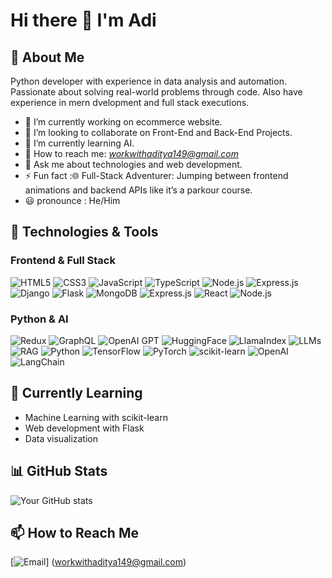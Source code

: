 # Hi there 👋 I'm Adi

## 🚀 About Me
Python developer with experience in data analysis and automation. Passionate about solving real-world problems through code.
Also have experience in mern dvelopment and full stack executions.

- 🔭 I’m currently working on ecommerce website.
- 👯 I’m looking to collaborate on Front-End and Back-End Projects.
- 🌱 I’m currently learning AI.
- 📧 How to reach me: *workwithaditya149@gmail.com*
- 💬 Ask me about technologies and web development.
- ⚡ Fun fact :🌐 Full-Stack Adventurer: Jumping between frontend animations and backend APIs like it’s a parkour course.
- 😃 pronounce : He/Him

## 🔧 Technologies & Tools

### **Frontend & Full Stack**

![HTML5](https://img.shields.io/badge/HTML5-E34F26?style=for-the-badge&logo=html5&logoColor=white)
![CSS3](https://img.shields.io/badge/CSS3-1572B6?style=for-the-badge&logo=css3&logoColor=white)
![JavaScript](https://img.shields.io/badge/JavaScript-F7DF1E?style=for-the-badge&logo=javascript&logoColor=black)
![TypeScript](https://img.shields.io/badge/TypeScript-007ACC?style=for-the-badge&logo=typescript&logoColor=white)
![Node.js](https://img.shields.io/badge/Node.js-339933?style=for-the-badge&logo=nodedotjs&logoColor=white)
![Express.js](https://img.shields.io/badge/Express.js-000000?style=for-the-badge&logo=express&logoColor=white)
![Django](https://img.shields.io/badge/Django-092E20?style=for-the-badge&logo=django&logoColor=white)
![Flask](https://img.shields.io/badge/Flask-000000?style=for-the-badge&logo=flask&logoColor=white)
![MongoDB](https://img.shields.io/badge/MongoDB-47A248?style=for-the-badge&logo=mongodb&logoColor=white)
![Express.js](https://img.shields.io/badge/Express.js-000000?style=for-the-badge&logo=express&logoColor=white)
![React](https://img.shields.io/badge/React-61DAFB?style=for-the-badge&logo=react&logoColor=black)
![Node.js](https://img.shields.io/badge/Node.js-339933?style=for-the-badge&logo=nodedotjs&logoColor=white)

### **Python & AI**

![Redux](https://img.shields.io/badge/Redux-764ABC?style=for-the-badge&logo=redux&logoColor=white)
![GraphQL](https://img.shields.io/badge/GraphQL-E10098?style=for-the-badge&logo=graphql&logoColor=white)
![OpenAI GPT](https://img.shields.io/badge/OpenAI_GPT-412991?style=for-the-badge&logo=openai&logoColor=white)
![HuggingFace](https://img.shields.io/badge/HuggingFace-FFD21E?style=for-the-badge&logo=huggingface&logoColor=black)
![LlamaIndex](https://img.shields.io/badge/LlamaIndex-00A67E?style=for-the-badge)
![LLMs](https://img.shields.io/badge/LLMs-000000?style=for-the-badge)
![RAG](https://img.shields.io/badge/RAG_(Retrieval_Augmented_Generation)-000000?style=for-the-badge)
![Python](https://img.shields.io/badge/Python-3776AB?style=for-the-badge&logo=python&logoColor=white)
![TensorFlow](https://img.shields.io/badge/TensorFlow-FF6F00?style=for-the-badge&logo=tensorflow&logoColor=white)
![PyTorch](https://img.shields.io/badge/PyTorch-EE4C2C?style=for-the-badge&logo=pytorch&logoColor=white)
![scikit-learn](https://img.shields.io/badge/scikit--learn-F7931E?style=for-the-badge&logo=scikit-learn&logoColor=white)
![OpenAI](https://img.shields.io/badge/OpenAI-412991?style=for-the-badge&logo=openai&logoColor=white)
![LangChain](https://img.shields.io/badge/LangChain-00A67E?style=for-the-badge&logo=langchain&logoColor=white)

## 🌱 Currently Learning
- Machine Learning with scikit-learn
- Web development with Flask
- Data visualization

## 📊 GitHub Stats
![Your GitHub stats](https://github-readme-stats.vercel.app/api?username=Bob66t&show_icons=true&theme=radical)

## 📫 How to Reach Me
[![Email](https://img.shields.io/badge/Email-D14836?style=for-the-badge&logo=gmail&logoColor=white)] (workwithaditya149@gmail.com)
